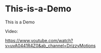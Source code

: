# This-is-a-Demo
This is a Demo

Video: 

https://www.youtube.com/watch?v=uvA0441R4Z0&ab_channel=DrizzyMotions
